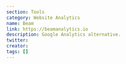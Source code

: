 ```yaml
---
section: Tools
category: Website Analytics
name: Beam
link: https://beamanalytics.io
description: Google Analytics alternative.
twitter:
creator:
tags: []
---
```

